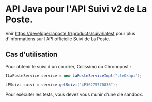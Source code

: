 # API Java pour l'API Suivi v2 de La Poste.

Voir https://developer.laposte.fr/products/suivi/latest pour plus d'informations sur l'API officielle Suivi de La Poste.

## Cas d'utilisation

Pour obtenir le suivi d'un courrier, Colissimo ou Chronopost :

```java
ILaPosteService service = new LaPosteServiceImpl("cleOkapi");

LPSuivi suivi = service.getSuivi("4P36275770836");
```

Pour exécuter les tests, vous devez vous munir d'une clé sandbox.